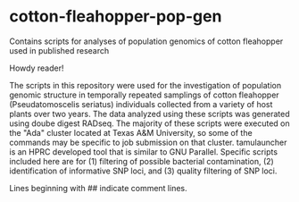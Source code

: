 # cotton-fleahopper-pop-gen
Contains scripts for analyses of population genomics of cotton fleahopper used in published research

Howdy reader!

The scripts in this repository were used for the investigation of population genomic structure in temporally repeated samplings of cotton fleahopper (Pseudatomoscelis seriatus) individuals collected from a variety of host plants over two years. The data analyzed using these scripts was generated using doube digest RADseq. The majority of these scripts were executed on the "Ada" cluster located at Texas A&M University, so some of the commands may be specific to job submission on that cluster. tamulauncher is an HPRC developed tool that is similar to GNU Parallel. Specific scripts included here are for (1) filtering of possible bacterial contamination, (2) identification of informative SNP loci, and (3) quality filtering of SNP loci.

Lines beginning with ## indicate comment lines.
